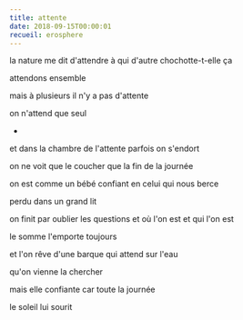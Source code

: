 ```yaml
---
title: attente
date: 2018-09-15T00:00:01
recueil: erosphere
---
```


la nature me dit d'attendre
à qui d'autre chochotte-t-elle ça

attendons ensemble

mais à plusieurs il n'y a pas d'attente

on n'attend que seul

*

et dans la chambre de l'attente
parfois on s'endort

on ne voit que le coucher
que la fin de la journée

on est comme un bébé
confiant en celui qui nous berce

perdu dans un grand lit

on finit par oublier les questions
et où l'on est et qui l'on est

le somme l'emporte toujours

et l'on rêve d'une barque
qui attend sur l'eau

qu'on vienne la chercher

mais elle confiante
car toute la journée

le soleil lui sourit
